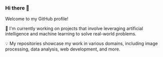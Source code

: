 ### Hi there 👋




Welcome to my GitHub profile!

🔭 I'm currently working on projects that involve leveraging artificial intelligence and machine learning to solve real-world problems.

💡 My repositories showcase my work in various domains, including image processing, data analysis, web development, and more.

